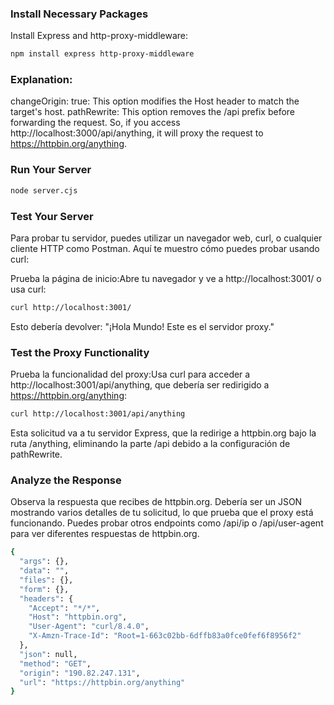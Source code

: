 ### Install Necessary Packages
Install Express and http-proxy-middleware:

``` bash
npm install express http-proxy-middleware
``` 


### Explanation:
changeOrigin: true: This option modifies the Host header to match the target's host.
pathRewrite: This option removes the /api prefix before forwarding the request. So, if you access http://localhost:3000/api/anything, it will proxy the request to https://httpbin.org/anything.

### Run Your Server

``` bash
node server.cjs
``` 

### Test Your Server

Para probar tu servidor, puedes utilizar un navegador web, curl, o cualquier cliente HTTP como Postman. Aquí te muestro cómo puedes probar usando curl:

Prueba la página de inicio:Abre tu navegador y ve a http://localhost:3001/ o usa curl:

``` bash
curl http://localhost:3001/
``` 
Esto debería devolver: "¡Hola Mundo! Este es el servidor proxy."

###  Test the Proxy Functionality
Prueba la funcionalidad del proxy:Usa curl para acceder a http://localhost:3001/api/anything, que debería ser redirigido a https://httpbin.org/anything:

``` bash
curl http://localhost:3001/api/anything
``` 
Esta solicitud va a tu servidor Express, que la redirige a httpbin.org bajo la ruta /anything, eliminando la parte /api debido a la configuración de pathRewrite.



### Analyze the Response
Observa la respuesta que recibes de httpbin.org. Debería ser un JSON mostrando varios detalles de tu solicitud, lo que prueba que el proxy está funcionando. Puedes probar otros endpoints como /api/ip o /api/user-agent para ver diferentes respuestas de httpbin.org.

``` bash
{
  "args": {}, 
  "data": "", 
  "files": {}, 
  "form": {}, 
  "headers": {
    "Accept": "*/*", 
    "Host": "httpbin.org", 
    "User-Agent": "curl/8.4.0", 
    "X-Amzn-Trace-Id": "Root=1-663c02bb-6dffb83a0fce0fef6f8956f2"
  }, 
  "json": null, 
  "method": "GET", 
  "origin": "190.82.247.131", 
  "url": "https://httpbin.org/anything"
}
``` 